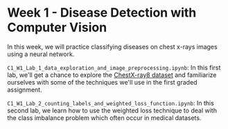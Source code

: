 # Week 1 - Disease Detection with Computer Vision
In this week, we will practice classifying diseases on chest x-rays images using a neural network.

`C1_W1_Lab_1_data_exploration_and_image_preprocessing.ipynb`: In this first lab, we'll get a chance to explore the [ChestX-ray8 dataset](https://arxiv.org/abs/1705.02315) and familiarize ourselves with some of the techniques we'll use in the first graded assignment.

`C1_W1_Lab_2_counting_labels_and_weighted_loss_function.ipynb`: In this second lab, we learn how to use the weighted loss technique to deal with the class imbalance problem which often occur in medical datasets. 